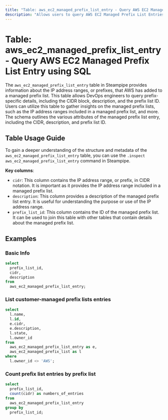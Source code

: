 ```yaml
---
title: "Table: aws_ec2_managed_prefix_list_entry - Query AWS EC2 Managed Prefix List Entry using SQL"
description: "Allows users to query AWS EC2 Managed Prefix List Entries, providing details such as the CIDR block, description, and the prefix list ID. This table is useful for understanding the IP address ranges included in a managed prefix list."
---
```


# Table: aws_ec2_managed_prefix_list_entry - Query AWS EC2 Managed Prefix List Entry using SQL

The `aws_ec2_managed_prefix_list_entry` table in Steampipe provides information about the IP address ranges, or prefixes, that AWS has added to a managed prefix list. This table allows DevOps engineers to query prefix-specific details, including the CIDR block, description, and the prefix list ID. Users can utilize this table to gather insights on the managed prefix lists, such as the IP address ranges included in a managed prefix list, and more. The schema outlines the various attributes of the managed prefix list entry, including the CIDR, description, and prefix list ID.

## Table Usage Guide

To gain a deeper understanding of the structure and metadata of the `aws_ec2_managed_prefix_list_entry` table, you can use the `.inspect aws_ec2_managed_prefix_list_entry` command in Steampipe.

**Key columns**:

- `cidr`: This column contains the IP address range, or prefix, in CIDR notation. It is important as it provides the IP address range included in a managed prefix list.
- `description`: This column provides a description of the managed prefix list entry. It is useful for understanding the purpose or use of the IP address range.
- `prefix_list_id`: This column contains the ID of the managed prefix list. It can be used to join this table with other tables that contain details about the managed prefix list.

## Examples

### Basic Info

```sql
select
  prefix_list_id,
  cidr,
  description
from
  aws_ec2_managed_prefix_list_entry;
```

### List customer-managed prefix lists entries

```sql
select
  l.name,
  l.id,
  e.cidr,
  e.description,
  l.state,
  l.owner_id
from
  aws_ec2_managed_prefix_list_entry as e,
  aws_ec2_managed_prefix_list as l
where
  l.owner_id <> 'AWS';
```

### Count prefix list entries by prefix list

```sql
select
  prefix_list_id,
  count(cidr) as numbers_of_entries
from
  aws_ec2_managed_prefix_list_entry
group by
  prefix_list_id;
```

